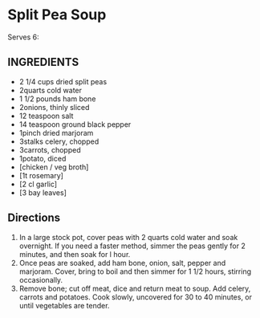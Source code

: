 # Split Pea Soup

Serves 6:

## INGREDIENTS
- 2 1/4 cups dried split peas
- 2quarts cold water
- 1 1/2 pounds ham bone
- 2onions, thinly sliced
- 12 teaspoon salt
- 14 teaspoon ground black pepper
- 1pinch dried marjoram
- 3stalks celery, chopped
- 3carrots, chopped
- 1potato, diced
- [chicken / veg broth]
- [1t rosemary]
- [2 cl garlic]
- [3 bay leaves]

## Directions

   1. In a large stock pot, cover peas with 2 quarts cold water and soak overnight. If you need a faster method, simmer the peas gently for 2 minutes, and then soak for l hour.
   2. Once peas are soaked, add ham bone, onion, salt, pepper and marjoram. Cover, bring to boil and then simmer for 1 1/2 hours, stirring occasionally.
   3. Remove bone; cut off meat, dice and return meat to soup. Add celery, carrots and potatoes. Cook slowly, uncovered for 30 to 40 minutes, or until vegetables are tender.
